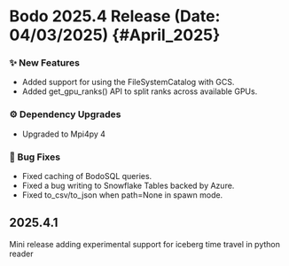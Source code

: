 
# Bodo 2025.4 Release (Date: 04/03/2025) {#April_2025}

### ✨ New Features

 - Added support for using the FileSystemCatalog with GCS.
 - Added get_gpu_ranks() API to split ranks across available GPUs.

### ⚙️ Dependency Upgrades
- Upgraded to Mpi4py 4

### 🐛 Bug Fixes

 - Fixed caching of BodoSQL queries.
 - Fixed a bug writing to Snowflake Tables backed by Azure.
 - Fixed to_csv/to_json when path=None in spawn mode.

## 2025.4.1
Mini release adding experimental support for iceberg time travel in python reader
